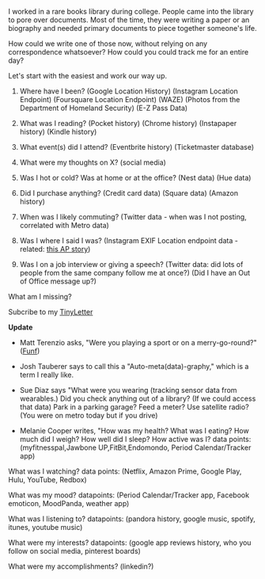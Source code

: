 I worked in a rare books library during college. People came into the library to pore over documents. Most of the time, they were writing a paper or an biography and needed primary documents to piece together someone's life. 

How could we write one of those now, without relying on any correspondence whatsoever? How could you could track me for an entire day?

Let's start with the easiest and work our way up.

1. Where have I been? (Google Location History) (Instagram Location Endpoint) (Foursquare Location Endpoint) (WAZE) (Photos from the Department of Homeland Security) (E-Z Pass Data) 

2. What was I reading? (Pocket history) (Chrome history) (Instapaper history) (Kindle history)

3. What event(s) did I attend? (Eventbrite history) (Ticketmaster database)

4. What were my thoughts on X? (social media)

5. Was I hot or cold? Was at home or at the office? (Nest data) (Hue data)

6. Did I purchase anything? (Credit card data) (Square data) (Amazon history)

7. When was I likely commuting? (Twitter data - when was I not posting, correlated with Metro data)

8. Was I where I said I was? (Instagram EXIF Location endpoint data - related: [this AP story](www.washingtonpost.com/politics/lawmaker-with-lavish-decor-billed-private-planes-concerts/2015/02/23/c7754d72-bbac-11e4-bdfa-b8e8f594e6ee_story.html)) 

9. Was I on a job interview or giving a speech? (Twitter data: did lots of people from the same company follow me at once?) (Did I have an Out of Office message up?)


What am I missing?

Subcribe to my [TinyLetter](http://www.tinyletter.com/melodykramer)

**Update**

* Matt Terenzio asks, "Were you playing a sport or on a merry-go-round?" ([Funf](http://www.funf.org/about.html))

* Josh Tauberer says to call this a "Auto-meta(data)-graphy," which is a term I really like. 

* Sue Diaz says "What were you wearing (tracking sensor data from wearables.) Did you check anything out of a library? (If we could access that data) Park in a parking garage? Feed a meter? Use satellite radio? (You were on metro today but if you drive)

* Melanie Cooper writes, "How was my health? What was I eating? How much did I weigh? How well did I sleep? How active was I? data points:(myfitnesspal,Jawbone UP,FitBit,Endomondo, Period Calendar/Tracker app) 

What was I watching? data points: (Netflix, Amazon Prime, Google Play, Hulu, YouTube, Redbox) 

What was my mood? datapoints: (Period Calendar/Tracker app, Facebook emoticon, MoodPanda, weather app) 

What was I listening to? datapoints: (pandora history, google music, spotify, itunes, youtube music) 

What were my interests? datapoints: (google app reviews history, who you follow on social media, pinterest boards)  

What were my accomplishments? (linkedin?)
 
